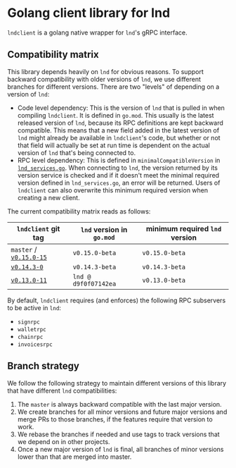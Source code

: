 # Golang client library for lnd

`lndclient` is a golang native wrapper for `lnd`'s gRPC interface.

## Compatibility matrix

This library depends heavily on `lnd` for obvious reasons. To support backward
compatibility with older versions of `lnd`, we use different branches for
different versions. There are two "levels" of depending on a version of
`lnd`:
 - Code level dependency: This is the version of `lnd` that is pulled in when
   compiling `lndclient`. It is defined in `go.mod`. This usually is the latest
   released version of `lnd`, because its RPC definitions are kept backward
   compatible. This means that a new field added in the latest version of `lnd`
   might already be available in `lndclient`'s code, but whether or not that
   field will actually be set at run time is dependent on the actual version of
   `lnd` that's being connected to.
 - RPC level dependency: This is defined in `minimalCompatibleVersion` in
   [`lnd_services.go`](lnd_services.go). When connecting to `lnd`, the version
   returned by its version service is checked and if it doesn't meet the minimal
   required version defined in `lnd_services.go`, an error will be returned.
   Users of `lndclient` can also overwrite this minimum required version when
   creating a new client.

The current compatibility matrix reads as follows:

| `lndclient` git tag                                                                   | `lnd` version in `go.mod` | minimum required `lnd` version | 
|---------------------------------------------------------------------------------------|---------------------------|--------------------------------|
| `master` / [`v0.15.0-15`](https://github.com/lightninglabs/lndclient/blob/v0.15.0-15) | `v0.15.0-beta`            | `v0.15.0-beta`                 |
| [`v0.14.3-0`](https://github.com/lightninglabs/lndclient/blob/v0.14.3-0)              | `v0.14.3-beta`            | `v0.14.3-beta`                 |
| [`v0.13.0-11`](https://github.com/lightninglabs/lndclient/blob/v0.13.0-11)            | `lnd @ d9f0f07142ea`      | `v0.13.0-beta`                 |


By default, `lndclient` requires (and enforces) the following RPC subservers to
be active in `lnd`:
 - `signrpc`
 - `walletrpc`
 - `chainrpc`
 - `invoicesrpc`

## Branch strategy

We follow the following strategy to maintain different versions of this library
that have different `lnd` compatibilities:

1. The `master` is always backward compatible with the last major version.
2. We create branches for all minor versions and future major versions and merge PRs to those branches, if the features require that version to work.
3. We rebase the branches if needed and use tags to track versions that we depend on in other projects.
4. Once a new major version of `lnd` is final, all branches of minor versions lower than that are merged into master.
